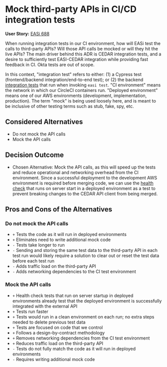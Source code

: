 # Mock third-party APIs in CI/CD integration tests

**User Story:** [EASi 688](https://jiraent.cms.gov/browse/EASI-688)

When running integration tests in our CI environment, how will EASi test the
calls to third-party APIs? Will those API calls be mocked or will they hit the
live APIs? The main driver behind this ADR is CEDAR integration tests, and a
desire to sufficiently test EASI-CEDAR integration while providing fast feedback
in CI. Okta tests are out of scope.

In this context, "integration test" refers to either: (1) a Cypress test
(frontend/backend integration/end-to-end test); or (2) the backend [integration
tests](https://github.com/cms-enterprise/easi-app/tree/main/pkg/integration) that run
when invoking `easi test`. "CI environment" means the network in which our
CircleCI containers run. "Deployed environment" means one of our AWS
environments (development, implementation, production). The term "mock" is being
used loosely here, and is meant to be inclusive of other testing terms such as
stub, fake, spy, etc.

## Considered Alternatives

* Do not mock the API calls
* Mock the API calls

## Decision Outcome

* Chosen Alternative: Mock the API calls, as this will speed up the tests and
  reduce operational and networking overhead from the CI environment.  Since a
  successful deployment to the development AWS environment is required before
  merging code, we can use the [health
  check](https://github.com/cms-enterprise/easi-app/blob/main/pkg/server/health_check.go)
  that runs on server start in a deployed environment as a test to prevent
  breaking changes to the CEDAR API client from being merged.

## Pros and Cons of the Alternatives <!-- optional -->

### Do not mock the API calls

* `+` Tests the code as it will run in deployed environments
* `+` Eliminates need to write additional mock code
* `-` Tests take longer to run
* `-` Sending and storing the same test data to the third-party API in each test
  run would likely require a solution to clear out or reset the test data before
  each test run
* `-` Adds traffic load on the third-party API
* `-` Adds networking dependencies to the CI test environment

### Mock the API calls

* `+` Health check tests that run on server startup in deployed environments
  already test that the deployed environment is successfully integrated with the
  external API
* `+` Tests run faster
* `+` Tests would run in a clean environment on each run; no extra steps needed
  to delete previous test data
* `+` Tests are focused on code that we control
* `+` Follows a design-by-contract methodology
* `+` Removes networking dependencies from the CI test environment
* `+` Reduces traffic load on the third-party API
* `-` Tests do not fully match the code as it will run in deployed environments
* `-` Requires writing additional mock code
